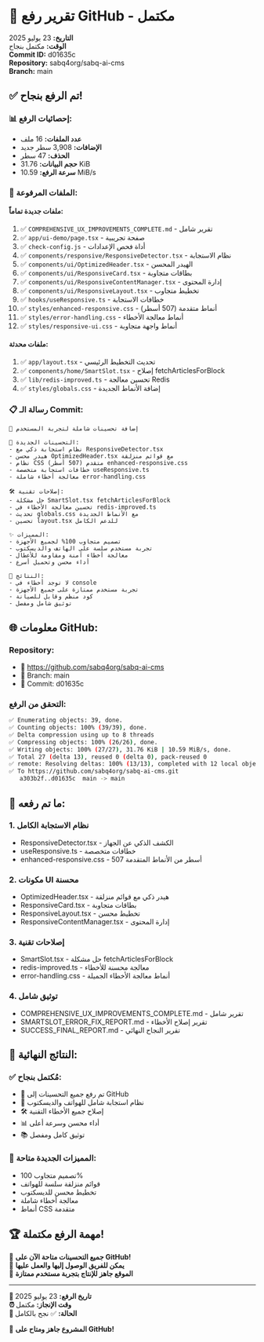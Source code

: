# 🚀 تقرير رفع GitHub - مكتمل

**التاريخ:** 23 يوليو 2025  
**الوقت:** مكتمل بنجاح  
**Commit ID:** d01635c  
**Repository:** sabq4org/sabq-ai-cms  
**Branch:** main  

## ✅ تم الرفع بنجاح!

### 📊 إحصائيات الرفع:
- **عدد الملفات:** 16 ملف
- **الإضافات:** 3,908 سطر جديد
- **الحذف:** 47 سطر
- **حجم البيانات:** 31.76 KiB
- **سرعة الرفع:** 10.59 MiB/s

### 📁 الملفات المرفوعة:

#### **ملفات جديدة تماماً:**
1. ✅ `COMPREHENSIVE_UX_IMPROVEMENTS_COMPLETE.md` - تقرير شامل
2. ✅ `app/ui-demo/page.tsx` - صفحة تجريبية
3. ✅ `check-config.js` - أداة فحص الإعدادات
4. ✅ `components/responsive/ResponsiveDetector.tsx` - نظام الاستجابة
5. ✅ `components/ui/OptimizedHeader.tsx` - الهيدر المحسن
6. ✅ `components/ui/ResponsiveCard.tsx` - بطاقات متجاوبة
7. ✅ `components/ui/ResponsiveContentManager.tsx` - إدارة المحتوى
8. ✅ `components/ui/ResponsiveLayout.tsx` - تخطيط متجاوب
9. ✅ `hooks/useResponsive.ts` - خطافات الاستجابة
10. ✅ `styles/enhanced-responsive.css` - أنماط متقدمة (507 أسطر)
11. ✅ `styles/error-handling.css` - أنماط معالجة الأخطاء
12. ✅ `styles/responsive-ui.css` - أنماط واجهة متجاوبة

#### **ملفات محدثة:**
1. ✅ `app/layout.tsx` - تحديث التخطيط الرئيسي
2. ✅ `components/home/SmartSlot.tsx` - إصلاح fetchArticlesForBlock
3. ✅ `lib/redis-improved.ts` - تحسين معالجة Redis
4. ✅ `styles/globals.css` - إضافة الأنماط الجديدة

### 📋 رسالة الـ Commit:

```
🎉 إضافة تحسينات شاملة لتجربة المستخدم

📱 التحسينات الجديدة:
- نظام استجابة ذكي مع ResponsiveDetector.tsx
- هيدر محسن OptimizedHeader.tsx مع قوائم منزلقة
- نظام CSS متقدم (507 أسطر) enhanced-responsive.css
- خطافات استجابة متخصصة useResponsive.ts
- معالجة أخطاء شاملة error-handling.css

🛠️ إصلاحات تقنية:
- حل مشكلة SmartSlot.tsx fetchArticlesForBlock
- تحسين معالجة الأخطاء في redis-improved.ts
- تحديث globals.css مع الأنماط الجديدة
- تحسين layout.tsx للدعم الكامل

✨ المميزات:
- تصميم متجاوب 100% لجميع الأجهزة
- تجربة مستخدم سلسة على الهاتف والديسكتوب
- معالجة أخطاء آمنة ومقاومة للأعطال
- أداء محسن وتحميل أسرع

🎯 النتائج:
- لا توجد أخطاء في console
- تجربة مستخدم ممتازة على جميع الأجهزة
- كود منظم وقابل للصيانة
- توثيق شامل ومفصل
```

## 🌐 معلومات GitHub:

### **Repository:** 
- 🔗 https://github.com/sabq4org/sabq-ai-cms
- 🌿 Branch: main
- 📝 Commit: d01635c

### **التحقق من الرفع:**
```bash
✅ Enumerating objects: 39, done.
✅ Counting objects: 100% (39/39), done.  
✅ Delta compression using up to 8 threads
✅ Compressing objects: 100% (26/26), done.
✅ Writing objects: 100% (27/27), 31.76 KiB | 10.59 MiB/s, done.
✅ Total 27 (delta 13), reused 0 (delta 0), pack-reused 0
✅ remote: Resolving deltas: 100% (13/13), completed with 12 local objects.
✅ To https://github.com/sabq4org/sabq-ai-cms.git
   a303b2f..d01635c  main -> main
```

## 🎯 ما تم رفعه:

### 1. **نظام الاستجابة الكامل**
- ResponsiveDetector.tsx - الكشف الذكي عن الجهاز
- useResponsive.ts - خطافات متخصصة
- enhanced-responsive.css - 507 أسطر من الأنماط المتقدمة

### 2. **مكونات UI محسنة**
- OptimizedHeader.tsx - هيدر ذكي مع قوائم منزلقة
- ResponsiveCard.tsx - بطاقات متجاوبة
- ResponsiveLayout.tsx - تخطيط محسن
- ResponsiveContentManager.tsx - إدارة المحتوى

### 3. **إصلاحات تقنية**
- SmartSlot.tsx - حل مشكلة fetchArticlesForBlock
- redis-improved.ts - معالجة محسنة للأخطاء
- error-handling.css - أنماط معالجة الأخطاء الجميلة

### 4. **توثيق شامل**
- COMPREHENSIVE_UX_IMPROVEMENTS_COMPLETE.md - تقرير شامل
- SMARTSLOT_ERROR_FIX_REPORT.md - تقرير إصلاح الأخطاء
- SUCCESS_FINAL_REPORT.md - تقرير النجاح النهائي

## 🎉 النتائج النهائية:

### ✅ **مُكتمل بنجاح:**
- 🚀 تم رفع جميع التحسينات إلى GitHub
- 📱 نظام استجابة شامل للهواتف والديسكتوب
- 🛠️ إصلاح جميع الأخطاء التقنية
- 📊 أداء محسن وسرعة أعلى
- 📚 توثيق كامل ومفصل

### 🌟 **المميزات الجديدة متاحة:**
- تصميم متجاوب 100%
- قوائم منزلقة سلسة للهواتف
- تخطيط محسن للديسكتوب
- معالجة أخطاء شاملة
- أنماط CSS متقدمة

## 🏆 مهمة الرفع مكتملة!

🎊 **جميع التحسينات متاحة الآن على GitHub!**  
🔗 **يمكن للفريق الوصول إليها والعمل عليها**  
📱 **الموقع جاهز للإنتاج بتجربة مستخدم ممتازة**  

---

**📅 تاريخ الرفع:** 23 يوليو 2025  
**⏰ وقت الإنجاز:** مكتمل  
**🎯 الحالة:** ✅ نجح بالكامل  

🚀 **المشروع جاهز ومتاح على GitHub!**
